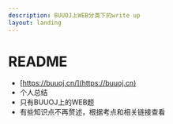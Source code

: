 ```yaml
---
description: BUUOJ上WEB分类下的write up
layout: landing
---
```


# README

* [https://buuoj.cn/](https://buuoj.cn)
* 个人总结
* 只有BUUOJ上的WEB题
* 有些知识点不再赘述，根据考点和相关链接查看
